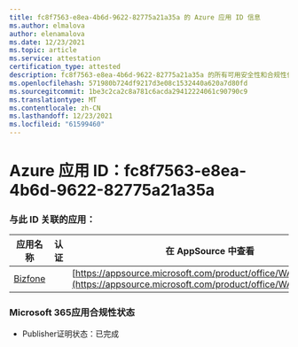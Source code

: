 ```yaml
---
title: fc8f7563-e8ea-4b6d-9622-82775a21a35a 的 Azure 应用 ID 信息
ms.author: elmalova
author: elenamalova
ms.date: 12/23/2021
ms.topic: article
ms.service: attestation
certification_type: attested
description: fc8f7563-e8ea-4b6d-9622-82775a21a35a 的所有可用安全性和合规性信息。
ms.openlocfilehash: 571980b724df9217d3e08c1532440a620a7d80fd
ms.sourcegitcommit: 1be3c2ca2c8a781c6acda29412224061c90790c9
ms.translationtype: MT
ms.contentlocale: zh-CN
ms.lasthandoff: 12/23/2021
ms.locfileid: "61599460"
---
```

# <a name="azure-app-id-fc8f7563-e8ea-4b6d-9622-82775a21a35a"></a>Azure 应用 ID：fc8f7563-e8ea-4b6d-9622-82775a21a35a


### <a name="apps-associated-with-this-id"></a>与此 ID 关联的应用：
| **应用名称** | **认证** | **在 AppSource 中查看** |
|--------------|---------------|-----------------------|
| [Bizfone](https://docs.microsoft.com/microsoft-365-app-certification/forward/WA200000874) |  | [https://appsource.microsoft.com/product/office/WA200000874](https://appsource.microsoft.com/product/office/WA200000874) |

### <a name="microsoft-365-app-compliance-status"></a>Microsoft 365应用合规性状态
- Publisher证明状态：已完成
